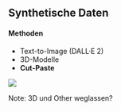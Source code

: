 <!-- <h2>Synthetische Daten</h2> -->

## Synthetische Daten

#### Methoden

- Text-to-Image (DALL·E 2)
- 3D-Modelle
- **Cut-Paste**

<div class="right-aligned-div">
    <img src="assets/text-to-image/DALL·E 2025-02-12 09.08.24 - A highly realistic microscopic view of tardigrades (water bears) in sewage sludge. The image shows multiple tardigrades with translucent, segmented bo.webp" data-text="Text-to-Image with DALL·E 2" data-source="https://openai.com/index/dall-e-2/"/>
</div>

Note:
3D und Other weglassen?
